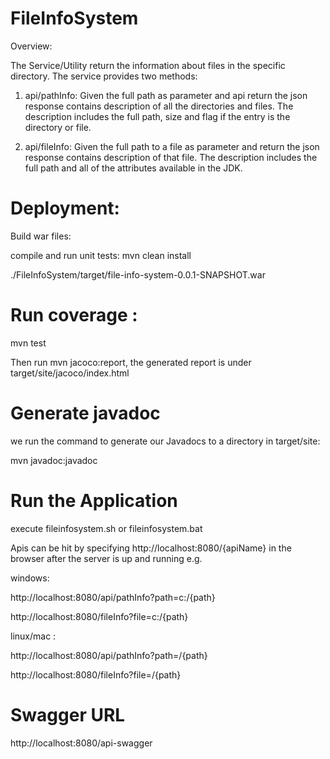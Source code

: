 # FileInfoSystem

Overview:

The Service/Utility return the information about files in the specific directory. The service provides two methods:

1) api/pathInfo: Given the full path as parameter and api return the json response contains description of all the directories and files. The description includes the full path, size and flag if the entry is the directory or file.

2) api/fileInfo: Given the full path to a file as parameter and return the json response contains description of that file. The description includes the full path and all of the attributes available in the JDK.

# Deployment:

Build war files:

compile and run unit tests:  mvn clean install

./FileInfoSystem/target/file-info-system-0.0.1-SNAPSHOT.war

# Run coverage :
mvn test

Then run mvn jacoco:report, the generated report is under target/site/jacoco/index.html

# Generate javadoc
we run the command to generate our Javadocs to a directory in target/site:

mvn javadoc:javadoc


# Run the Application
execute fileinfosystem.sh or fileinfosystem.bat

Apis can be hit by specifying http://localhost:8080/{apiName} in the browser after the server is up and running e.g.

windows:

http://localhost:8080/api/pathInfo?path=c:/{path}

http://localhost:8080/fileInfo?file=c:/{path}

linux/mac :

http://localhost:8080/api/pathInfo?path=/{path}

http://localhost:8080/fileInfo?file=/{path}

# Swagger URL 

http://localhost:8080/api-swagger